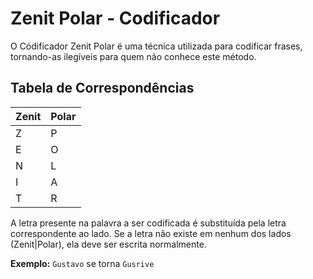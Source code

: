 # Zenit Polar - Codificador

O Códificador Zenit Polar é uma técnica utilizada para codificar frases, tornando-as ilegíveis para quem não conhece este método.

## Tabela de Correspondências

| Zenit | Polar |
|-------|-------|
| Z     | P     |
| E     | O     |
| N     | L     |
| I     | A     |
| T     | R     |

A letra presente na palavra a ser codificada é substituída pela letra correspondente ao lado. Se a letra não existe em nenhum dos lados (Zenit|Polar), ela deve ser escrita normalmente.

**Exemplo:**
`Gustavo` se torna `Gusrive`
